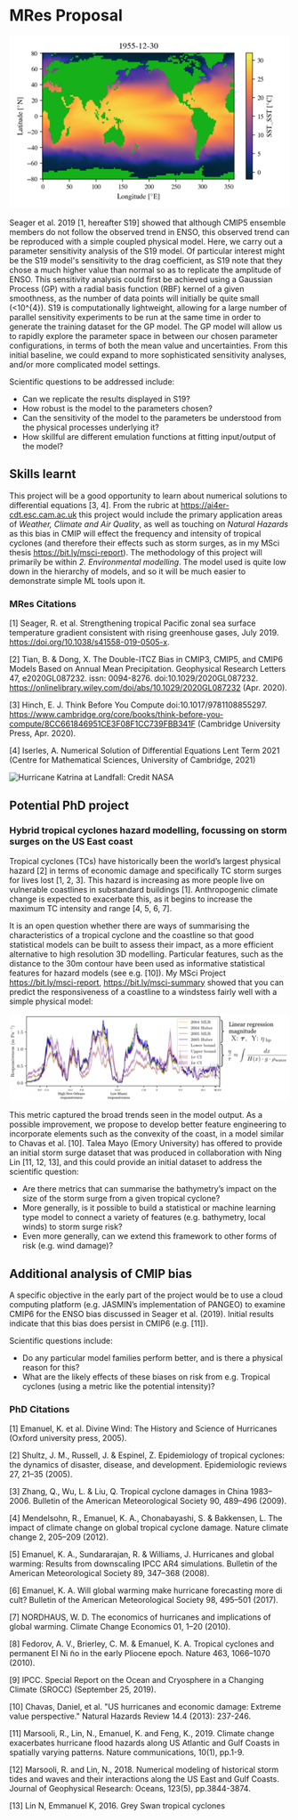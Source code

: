 # MRes Proposal

![SST output over spin up period](gifs/om_diag_SST_SST.gif)

Seager et al. 2019 [1, hereafter S19] showed that although CMIP5 ensemble members do not follow the observed trend in ENSO, this observed trend can be reproduced with a simple coupled physical model. Here, we carry out a parameter sensitivity analysis of the S19 model. Of particular interest might be the S19 model's sensitivity to the drag coefficient, as S19 note that they chose a much higher value than normal so as to replicate the amplitude of ENSO. This sensitivity analysis could first be achieved using a Gaussian Process (GP) with a radial basis function (RBF) kernel of a given smoothness, as the number of data points will initially be quite small (<10^{4}). S19 is computationally lightweight, allowing for a large number of parallel sensitivity experiments to be run at the same time in order to generate the training dataset for the GP model. The GP model will allow us to rapidly explore the parameter space in between our chosen parameter configurations, in terms of both the mean value and uncertainties. From this initial baseline, we could expand to more sophisticated sensitivity analyses, and/or more complicated model settings.

Scientific questions to be addressed include:

- Can we replicate the results displayed in S19?
- How robust is the model to the parameters chosen?
- Can the sensitivity of the model to the parameters be understood from the physical processes underlying it?
- How skillful are different emulation functions at fitting input/output of the model?

## Skills learnt

This project will be a good opportunity to learn about numerical solutions to differential equations [3, 4]. From the rubric at <https://ai4er-cdt.esc.cam.ac.uk> this project would include the primary application areas of _Weather, Climate and Air Quality_, as well as touching on _Natural Hazards_ as this bias in CMIP will effect the frequency and intensity of tropical cyclones (and therefore their effects such as storm surges, as in my MSci thesis <https://bit.ly/msci-report>).  The methodology of this project will primarily be within _2. Environmental modelling_.  The model used is quite low down in the hierarchy of models, and so it will be much easier to demonstrate simple ML tools upon it.

### MRes Citations

[1] Seager,  R. et  al.  Strengthening  tropical  Pacific  zonal  sea  surface  temperature  gradient  consistent  with rising  greenhouse  gases, July 2019. <https://doi.org/10.1038/s41558-019-0505-x>.

[2] Tian, B. & Dong, X. The Double-ITCZ Bias in CMIP3, CMIP5, and CMIP6 Models Based on Annual Mean Precipitation. Geophysical  Research  Letters 47, e2020GL087232. issn: 0094-8276. doi:10.1029/2020GL087232. <https://onlinelibrary.wiley.com/doi/abs/10.1029/2020GL087232> (Apr. 2020).

[3] Hinch,  E. J. Think  Before  You  Compute doi:10.1017/9781108855297. <https://www.cambridge.org/core/books/think-before-you-compute/8CC661846951CE3F08F1CC739FBB341F> (Cambridge University Press, Apr. 2020).

[4] Iserles, A. Numerical  Solution  of  Differential  Equations Lent Term 2021 (Centre for Mathematical Sciences, University of Cambridge, 2021)

![Hurricane Katrina at Landfall: Credit NASA](https://cdn.britannica.com/74/121674-050-C458B2B5/satellite-image-National-Oceanic-and-Atmospheric-Administration-August-28-2005.jpg)

## Potential PhD project

### Hybrid tropical cyclones hazard modelling, focussing on storm surges on the US East coast

Tropical cyclones (TCs) have historically been the world’s largest physical hazard [2] in terms of economic damage and specifically TC storm surges for lives lost [1, 2, 3]. This hazard is increasing as more people live on vulnerable coastlines in substandard buildings [1]. Anthropogenic climate change is expected to exacerbate this, as it begins to increase the maximum TC intensity and range [4, 5, 6, 7].

It is an open question whether there are ways of summarising the
characteristics of a tropical cyclone and the coastline so that good statistical models can be built to assess their impact, as a more efficient alternative to high resolution 3D modelling. Particular features, such as the distance to the 30m contour have been used as informative statistical features for hazard models (see e.g. [10]).
My MSci Project <https://bit.ly/msci-report>, <https://bit.ly/msci-summary>
showed that you can predict the responsiveness of a coastline to a windstess fairly well with a simple physical model:

![Responsiveness metric: for further details see msci summary.](gifs/responsiveness.png)

This metric captured the broad trends seen in the model output. As a possible improvement, we propose to develop better feature engineering to incorporate elements such as the convexity of the coast, in a model similar to Chavas et al. [10]. Talea Mayo (Emory University) has offered to provide an initial storm surge dataset that was produced in collaboration with Ning Lin [11, 12, 13], and this could provide an initial dataset to address the scientific question:

- Are there metrics that can summarise the bathymetry’s impact on the size of the storm surge from a given tropical cyclone?
- More generally, is it possible to build a statistical or machine learning type model to connect a variety of features (e.g. bathymetry, local winds) to storm surge risk?
- Even more generally, can we extend this framework to other forms of risk (e.g. wind damage)?

## Additional analysis of CMIP bias

A specific objective in the early part of the project would be to use a cloud computing platform (e.g. JASMIN’s implementation of PANGEO) to examine CMIP6 for the ENSO bias discussed in Seager et al. (2019). Initial results indicate that this bias does persist in CMIP6 (e.g. [11]).

Scientific questions include:

- Do any particular model families perform better, and is there a physical reason for this?
- What are the likely effects of these biases on risk from e.g. Tropical cyclones (using a metric like the potential intensity)?

### PhD Citations

[1] Emanuel, K. et al. Divine Wind: The History  and Science of Hurricanes (Oxford university press, 2005).

[2] Shultz, J. M., Russell, J. & Espinel, Z. Epidemiology of tropical cyclones: the dynamics of disaster, disease, and development. Epidemiologic reviews 27, 21–35 (2005).

[3] Zhang, Q., Wu, L. & Liu, Q. Tropical cyclone damages in China 1983–2006. Bulletin of the American Meteorological Society 90, 489–496 (2009).

[4] Mendelsohn, R., Emanuel, K. A., Chonabayashi, S. & Bakkensen, L. The impact of climate change on global tropical cyclone damage. Nature climate change 2, 205–209 (2012).

[5] Emanuel, K. A., Sundararajan, R. & Williams, J. Hurricanes and global warming: Results from downscaling IPCC AR4 simulations. Bulletin of the American Meteorological Society 89, 347–368 (2008).

[6] Emanuel, K. A. Will global warming make hurricane forecasting more di
cult? Bulletin of the American Meteorological Society 98, 495–501 (2017).

[7] NORDHAUS, W. D. The economics of hurricanes and implications of global warming. Climate Change Economics 01, 1–20 (2010).

[8] Fedorov, A. V., Brierley, C. M. & Emanuel, K. A. Tropical cyclones and permanent El Ni ̃no
in the early Pliocene epoch. Nature 463, 1066–1070 (2010).

[9] IPCC. Special Report on the Ocean and Cryosphere in a Changing Climate (SROCC) (September 25, 2019).

[10] Chavas, Daniel, et al. "US hurricanes and economic damage: Extreme value perspective." Natural Hazards Review 14.4 (2013): 237-246.

[11] Marsooli, R., Lin, N., Emanuel, K. and Feng, K., 2019. Climate change exacerbates hurricane flood hazards along US Atlantic and Gulf Coasts in spatially varying patterns. Nature communications, 10(1), pp.1-9.

[12] Marsooli, R. and Lin, N., 2018. Numerical modeling of historical storm tides and waves and their interactions along the US East and Gulf Coasts. Journal of Geophysical Research: Oceans, 123(5), pp.3844-3874.

[13] Lin N, Emmanuel K, 2016. Grey Swan tropical cyclones
